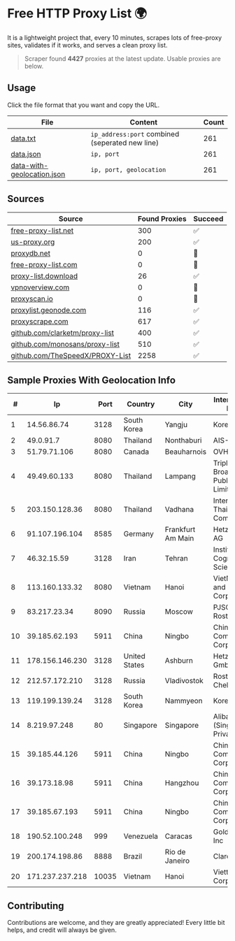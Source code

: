 
# Free HTTP Proxy List 🌍

It is a lightweight project that, every 10 minutes, scrapes lots of free-proxy sites, validates if it works, and serves a clean proxy list.


> Scraper found **4427** proxies at the latest update. Usable proxies are below.

## Usage

Click the file format that you want and copy the URL.


|File|Content|Count|
|----|-------|-----|
|[data.txt](https://raw.githubusercontent.com/themiralay/Proxy-List-World/master/data.txt)|`ip_address:port` combined (seperated new line)|261|
|[data.json](https://raw.githubusercontent.com/themiralay/Proxy-List-World/master/data.json)|`ip, port`|261|
|[data-with-geolocation.json](https://raw.githubusercontent.com/themiralay/Proxy-List-World/master/data-with-geolocation.json)|`ip, port, geolocation`|261|

## Sources

|Source|Found Proxies|Succeed|
|------|-------------|-------|
|[free-proxy-list.net](https://free-proxy-list.net)|300|✅|
|[us-proxy.org](https://www.us-proxy.org)|200|✅|
|[proxydb.net](http://proxydb.net)|0|🚫|
|[free-proxy-list.com](https://free-proxy-list.com/?page=&port=&type%5B%5D=http&type%5B%5D=https&up_time=0&search=Search)|0|🚫|
|[proxy-list.download](https://www.proxy-list.download/HTTP)|26|✅|
|[vpnoverview.com](https://vpnoverview.com/privacy/anonymous-browsing/free-proxy-servers)|0|🚫|
|[proxyscan.io](https://www.proxyscan.io)|0|🚫|
|[proxylist.geonode.com](https://proxylist.geonode.com/api/proxy-list?limit=300&page=1&sort_by=lastChecked&sort_type=desc&protocols=http,https)|116|✅|
|[proxyscrape.com](https://api.proxyscrape.com/v2/?request=displayproxies&protocol=http&timeout=10000&country=all&ssl=all&anonymity=all)|617|✅|
|[github.com/clarketm/proxy-list](https://raw.githubusercontent.com/clarketm/proxy-list/master/proxy-list-raw.txt)|400|✅|
|[github.com/monosans/proxy-list](https://raw.githubusercontent.com/monosans/proxy-list/main/proxies/http.txt)|510|✅|
|[github.com/TheSpeedX/PROXY-List](https://raw.githubusercontent.com/TheSpeedX/PROXY-List/master/http.txt)|2258|✅|


## Sample Proxies With Geolocation Info

|#|Ip|Port|Country|City|Internet Service Provider|
|-|--|----|-------|----|-------------------------|
|1|14.56.86.74|3128|South Korea|Yangju|Korea Telecom|
|2|49.0.91.7|8080|Thailand|Nonthaburi|AIS-Fibre|
|3|51.79.71.106|8080|Canada|Beauharnois|OVH SAS|
|4|49.49.60.133|8080|Thailand|Lampang|Triple T Broadband Public Company Limited|
|5|203.150.128.36|8080|Thailand|Vadhana|Internet Thailand Company Ltd|
|6|91.107.196.104|8585|Germany|Frankfurt Am Main|Hetzner Online AG|
|7|46.32.15.59|3128|Iran|Tehran|Institute Cognitive Science Studies|
|8|113.160.133.32|8080|Vietnam|Hanoi|VietNam Post and Telecom Corporation|
|9|83.217.23.34|8090|Russia|Moscow|PJSC Rostelecom|
|10|39.185.62.193|5911|China|Ningbo|China Mobile Communications Corporation|
|11|178.156.146.230|3128|United States|Ashburn|Hetzner Online GmbH|
|12|212.57.172.210|3128|Russia|Vladivostok|Rostelecom Chelyabinsk|
|13|119.199.139.24|3128|South Korea|Nammyeon|Korea Telecom|
|14|8.219.97.248|80|Singapore|Singapore|Alibaba Cloud (Singapore) Private Limited|
|15|39.185.44.126|5911|China|Ningbo|China Mobile Communications Corporation|
|16|39.173.18.98|5911|China|Hangzhou|China Mobile Communications Corporation|
|17|39.185.67.193|5911|China|Ningbo|China Mobile Communications Corporation|
|18|190.52.100.248|999|Venezuela|Caracas|Gold Data USA Inc|
|19|200.174.198.86|8888|Brazil|Rio de Janeiro|Claro S.A|
|20|171.237.237.218|10035|Vietnam|Hanoi|Viettel Corporation|



## Contributing

Contributions are welcome, and they are greatly appreciated! Every
little bit helps, and credit will always be given.

